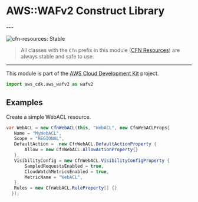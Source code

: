 # AWS::WAFv2 Construct Library

<!--BEGIN STABILITY BANNER-->---


![cfn-resources: Stable](https://img.shields.io/badge/cfn--resources-stable-success.svg?style=for-the-badge)

> All classes with the `Cfn` prefix in this module ([CFN Resources](https://docs.aws.amazon.com/cdk/latest/guide/constructs.html#constructs_lib)) are always stable and safe to use.

---
<!--END STABILITY BANNER-->

This module is part of the [AWS Cloud Development Kit](https://github.com/aws/aws-cdk) project.

```python
import aws_cdk.aws_wafv2 as wafv2
```

## Examples

Create a simple WebACL resource.

```csharp
var WebACL = new CfnWebACL(this, "WebACL", new CfnWebACLProps{
   Name = "MyWebACL",
   Scope = "REGIONAL",
   DefaultAction =  new CfnWebACL.DefaultActionProperty {
       Allow = new CfnWebACL.AllowActionProperty{}
   },
   VisibilityConfig = new CfnWebACL.VisibilityConfigProperty {
       SampledRequestsEnabled = true,
       CloudWatchMetricsEnabled = true,
       MetricName = "WebACL",
   },
   Rules = new CfnWebACL.RuleProperty[] {}
  });
```
